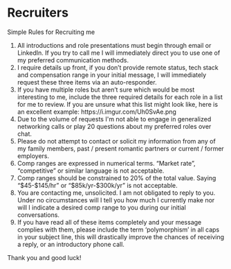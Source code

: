 # Recruiters

Simple Rules for Recruiting me
<ol>
<li>All introductions and role presentations must begin through email or LinkedIn.  If you try to call me I will immediately direct you to use one of my preferred communication methods.</li>
<li>I require details up front, if you don’t provide remote status, tech stack and compensation range in your initial message, I will immediately request these three items via an auto-responder.</li>
<li>If you have multiple roles but aren’t sure which would be most interesting to me, include the three required details for each role in a list for me to review.  If you are unsure what this list might look like, here is an excellent example: https://i.imgur.com/Uh0SvAe.png</li>
<li>Due to the volume of requests I'm not able to engage in generalized networking calls or play 20 questions about my preferred roles over chat. </li>
<li>Please do not attempt to contact or solicit my information from any of my family members, past / present romantic partners or current / former employers.</li>
<li>Comp ranges are expressed in numerical terms. “Market rate”, “competitive” or similar language is not acceptable.</li>
<li>Comp ranges should be constrained to 20% of the total value. Saying “$45-$145/hr” or “$85k/yr-$300k/yr” is not acceptable.</li>
<li>You are contacting me, unsolicited. I am not obligated to reply to you.  Under no circumstances will I tell you how much I currently make nor will I indicate a desired comp range to you during our initial conversations.</li>
<li>If you have read all of these items completely and your message complies with them, please include the term ‘polymorphism’ in all caps in your subject line, this will drastically improve the chances of receiving a reply, or an introductory phone call.</li>
</ol>

Thank you and good luck!
